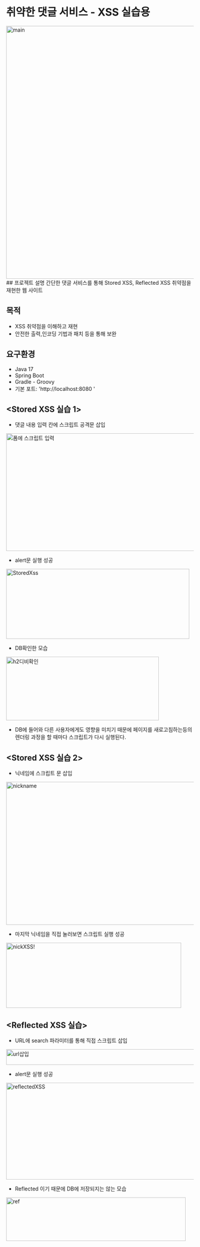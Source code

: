 # 취약한 댓글 서비스 - XSS 실습용
<img width="939" height="679" alt="main" src="https://github.com/user-attachments/assets/db34caff-b7b9-4c65-a669-7895f815bdbc" />
## 프로젝트 설명
간단한 댓글 서비스를 통해 Stored XSS, Reflected XSS 취약점을 재현한 웹 사이트 

## 목적
- XSS 취약점을 이해하고 재현
- 안전한 출력,인코딩 기법과 패치 등을 통해 보완

## 요구환경
- Java 17
- Spring Boot
- Gradle - Groovy
- 기본 포트: 'http://localhost:8080 '


## <Stored XSS 실습 1>
- 댓글 내용 입력 칸에 스크립트 공격문 삽입

<img width="532" height="316" alt="폼에 스크립트 입력" src="https://github.com/user-attachments/assets/3cdce031-7b06-4d69-84f3-94c68e8d6179" />


- alert문 실행 성공

<img width="492" height="188" alt="StoredXss" src="https://github.com/user-attachments/assets/81328e13-a17d-4c45-be3e-98fce9d3d17d" />


- DB확인한 모습
<img width="410" height="171" alt="h2디비확인" src="https://github.com/user-attachments/assets/f44eb363-6691-4b16-b267-6c215087f66e" />


- DB에 들어와 다른 사용자에게도 영향을 미치기 때문에 페이지를 새로고침하는등의 렌더링 과정을 할 때마다  스크립트가 다시 실행된다.

## <Stored XSS 실습 2>

- 닉네임에 스크립트 문 삽입

<img width="520" height="384" alt="nickname" src="https://github.com/user-attachments/assets/913ecb74-2659-4892-8d95-6ab6dd39fc87" />


- 마지막 닉네임을 직접 눌러보면 스크립트 실행 성공
<img width="470" height="175" alt="nickXSS!" src="https://github.com/user-attachments/assets/b07a830b-edb3-4f88-9693-083694933d23" />


## <Reflected XSS 실습>
- URL에 search 파라미터를 통해 직접 스크립트 삽입
<img width="616" height="42" alt="url삽입" src="https://github.com/user-attachments/assets/990d40c2-e4e7-42d8-9198-7b97253f7f6a" />


- alert문 실행 성공
<img width="942" height="260" alt="reflectedXSS" src="https://github.com/user-attachments/assets/4a696e4d-850c-4338-89a9-6519c38fe7c0" />


- Reflected 이기 때문에 DB에 저장되지는 않는 모습

<img width="482" height="117" alt="ref" src="https://github.com/user-attachments/assets/9a5b0cdb-4aa1-4e0a-ae88-9aa94b25eb6d" />

